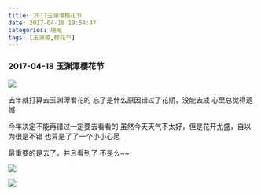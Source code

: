 ```yaml
---
title: 2017玉渊潭樱花节
date: 2017-04-18 19:54:47
categories: 随笔
tags: [玉渊潭,樱花节]
---
```


### 2017-04-18 玉渊潭樱花节

![](http://o8cfktdb3.bkt.clouddn.com/yuyuantan01.JPG)

去年就打算去玉渊潭看花的
忘了是什么原因错过了花期，没能去成
心里总觉得遗憾
<!--more-->
今年决定不能再错过一定要去看看的
虽然今天天气不太好，但是花开尤盛，自以为很是不错
也算是了了一个小小心愿

最重要的是去了，并且看到了
不是么~~

![](http://o8cfktdb3.bkt.clouddn.com/yuyuantan02.JPG)

![](http://o8cfktdb3.bkt.clouddn.com/yuyuantan03.JPG)


